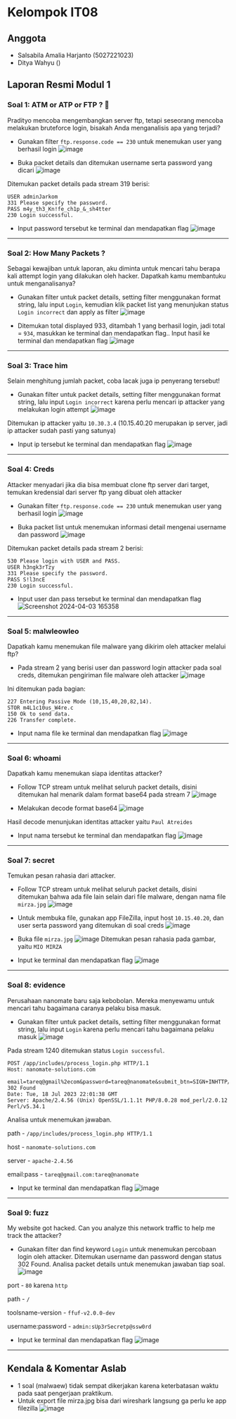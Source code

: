 # **Kelompok IT08**

## Anggota

- Salsabila Amalia Harjanto (5027221023)
- Ditya Wahyu ()

## Laporan Resmi Modul 1

### Soal 1: ATM or ATP or FTP ? 🤔
Pradityo mencoba mengembangkan server ftp, tetapi seseorang mencoba melakukan bruteforce login, bisakah Anda menganalisis apa yang terjadi?

- Gunakan filter `ftp.response.code == 230` untuk menemukan user yang berhasil login
![image](https://github.com/Salsabila2609/Jarkom-Modul-1-2024-IT08/assets/128382995/8e504fda-bae3-4a24-936c-7eaf58ff68d1)

- Buka packet details dan ditemukan username serta password yang dicari
![image](https://github.com/Salsabila2609/Jarkom-Modul-1-2024-IT08/assets/128382995/87fda6be-3e92-4fa9-8aa4-aab7a6f1ae51)

Ditemukan packet details pada stream 319 berisi:
```
USER adminJarkom
331 Please specify the password.
PASS m4y_th3_Kn!fe_ch1p_&_sh4tter
230 Login successful.
```
- Input password tersebut ke terminal dan mendapatkan flag
![image](https://github.com/Salsabila2609/Jarkom-Modul-1-2024-IT08/assets/128382995/9d779c9b-0e70-42c9-8092-af364d43ab16)

---

### Soal 2: How Many Packets ?
Sebagai kewajiban untuk laporan, aku diminta untuk mencari tahu berapa kali attempt login yang dilakukan oleh hacker. Dapatkah kamu membantuku untuk menganalisanya?

- Gunakan filter untuk packet details, setting filter menggunakan format string, lalu input `Login`, kemudian klik packet list yang menunjukan status `Login incorrect` dan apply as filter
![image](https://github.com/Salsabila2609/Jarkom-Modul-1-2024-IT08/assets/128382995/859621d7-4516-48c3-a872-229d232d72ae)

- Ditemukan total displayed 933, ditambah 1 yang berhasil login, jadi total = `934`, masukkan ke terminal dan mendapatkan flag.. Input hasil ke terminal dan mendapatkan flag
![image](https://github.com/Salsabila2609/Jarkom-Modul-1-2024-IT08/assets/128382995/7266d39f-b0c1-4e55-8494-daf91b1afeca)

---

### Soal 3: Trace him
Selain menghitung jumlah packet, coba lacak juga ip penyerang tersebut!

- Gunakan filter untuk packet details, setting filter menggunakan format string, lalu input `Login incorrect` karena perlu mencari ip attacker yang melakukan login attempt
![image](https://github.com/Salsabila2609/Jarkom-Modul-1-2024-IT08/assets/128382995/0c116008-487b-44f3-847b-e0c242ae025e)

Ditemukan ip attacker yaitu `10.30.3.4` (10.15.40.20 merupakan ip server, jadi ip attacker sudah pasti yang satunya)

- Input ip tersebut ke terminal dan mendapatkan flag
![image](https://github.com/Salsabila2609/Jarkom-Modul-1-2024-IT08/assets/128382995/aab40a5d-00db-468a-bb32-556ecf351f8c)

---

### Soal 4: Creds
Attacker menyadari jika dia bisa membuat clone ftp server dari target, temukan kredensial dari server ftp yang dibuat oleh attacker

- Gunakan filter `ftp.response.code == 230` untuk menemukan user yang berhasil login
![image](https://github.com/Salsabila2609/Jarkom-Modul-1-2024-IT08/assets/128382995/cc2f6ef3-d83f-45e1-9028-f610ea9a80cd)

- Buka packet list untuk menemukan informasi detail mengenai username dan password
![image](https://github.com/Salsabila2609/Jarkom-Modul-1-2024-IT08/assets/128382995/eb54d946-a470-4024-9f1e-bf7f5ef49a7d)

Ditemukan packet details pada stream 2 berisi:
```
530 Please login with USER and PASS.
USER h3ngk3rTzy
331 Please specify the password.
PASS S!l3ncE
230 Login successful.
```
- Input user dan pass tersebut ke terminal dan mendapatkan flag
![Screenshot 2024-04-03 165358](https://github.com/Salsabila2609/Jarkom-Modul-1-2024-IT08/assets/128382995/c688c3b7-847d-4cc4-800e-ff3b7290281a)

---

### Soal 5: malwleowleo
Dapatkah kamu menemukan file malware yang dikirim oleh attacker melalui ftp?

- Pada stream 2 yang berisi user dan password login attacker pada soal creds, ditemukan pengiriman file malware oleh attacker
![image](https://github.com/Salsabila2609/Jarkom-Modul-1-2024-IT08/assets/128382995/91bd9930-6a38-4d44-8c16-bd637bf7d491)

Ini ditemukan pada bagian:
```
227 Entering Passive Mode (10,15,40,20,82,14).
STOR m4L1c10us_W4re.c
150 Ok to send data.
226 Transfer complete.
```
- Input nama file ke terminal dan mendapatkan flag
![image](https://github.com/Salsabila2609/Jarkom-Modul-1-2024-IT08/assets/128382995/6ac7ed59-5f04-48fc-84e2-b07f0be957e9)

---

### Soal 6: whoami
Dapatkah kamu menemukan siapa identitas attacker?

- Follow TCP stream untuk melihat seluruh packet details, disini ditemukan hal menarik dalam format base64 pada stream 7
![image](https://github.com/Salsabila2609/Jarkom-Modul-1-2024-IT08/assets/128382995/56630c89-1c51-4abb-86d8-7aca6d56ca29)

- Melakukan decode format base64
![image](https://github.com/Salsabila2609/Jarkom-Modul-1-2024-IT08/assets/128382995/4bc53aa3-6f7f-40bf-97f6-cd9da2c1526d)

Hasil decode menunjukan identitas attacker yaitu `Paul Atreides`
- Input nama tersebut ke terminal dan mendapatkan flag
![image](https://github.com/Salsabila2609/Jarkom-Modul-1-2024-IT08/assets/128382995/25d0a5d3-a81b-48ef-9c6f-b99affe1dfe9)

---

### Soal 7: secret
Temukan pesan rahasia dari attacker.

- Follow TCP stream untuk melihat seluruh packet details, disini ditemukan bahwa ada file lain selain dari file malware, dengan nama file `mirza.jpg`
![image](https://github.com/Salsabila2609/Jarkom-Modul-1-2024-IT08/assets/128382995/e2332f2f-29a8-4006-9cac-0e5965f3b3ad)

- Untuk membuka file, gunakan app FileZilla, input host `10.15.40.20`, dan user serta password yang ditemukan di soal creds
![image](https://github.com/Salsabila2609/Jarkom-Modul-1-2024-IT08/assets/128382995/3f90f011-8f38-4513-84ab-dad66911ba42)

- Buka file `mirza.jpg`
![image](https://github.com/Salsabila2609/Jarkom-Modul-1-2024-IT08/assets/128382995/46c2a8a1-b2df-490e-8b15-bd28793b0335)
Ditemukan pesan rahasia pada gambar, yaitu `MIO MIRZA`

- Input ke terminal dan mendapatkan flag
![image](https://github.com/Salsabila2609/Jarkom-Modul-1-2024-IT08/assets/128382995/86555b49-e6cf-4a11-ab20-b910e1c09788)

---

### Soal 8: evidence
Perusahaan nanomate baru saja kebobolan. Mereka menyewamu untuk mencari tahu bagaimana caranya pelaku bisa masuk.

- Gunakan filter untuk packet details, setting filter menggunakan format string, lalu input `Login` karena perlu mencari tahu bagaimana pelaku masuk
![image](https://github.com/Salsabila2609/Jarkom-Modul-1-2024-IT08/assets/128382995/7c002aa5-0508-415b-b5c0-eed15a2240ad)

Pada stream 1240 ditemukan status `Login successful`. 
```
POST /app/includes/process_login.php HTTP/1.1
Host: nanomate-solutions.com

email=tareq@gmail%2ecom&password=tareq@nanomate&submit_btn=SIGN+INHTTP/1.1 302 Found
Date: Tue, 18 Jul 2023 22:01:38 GMT
Server: Apache/2.4.56 (Unix) OpenSSL/1.1.1t PHP/8.0.28 mod_perl/2.0.12 Perl/v5.34.1
```
Analisa untuk menemukan jawaban.

path - `/app/includes/process_login.php HTTP/1.1`

host - `nanomate-solutions.com`

server - `apache-2.4.56`

email:pass - `tareq@gmail.com:tareq@nanomate`

- Input ke terminal dan mendapatkan flag
![image](https://github.com/Salsabila2609/Jarkom-Modul-1-IT08-2024/assets/128382995/7fe1a40d-bd32-4c80-b517-3c63cd2f1499)

---

### Soal 9: fuzz
My website got hacked. Can you analyze this network traffic to help me track the attacker?

- Gunakan filter dan find keyword `Login` untuk menemukan percobaan login oleh attacker.
Ditemukan username dan password dengan status 302 Found. Analisa packet details untuk menemukan jawaban tiap soal.
![image](https://github.com/Salsabila2609/Jarkom-Modul-1-2024-IT08/assets/128382995/bc5de804-a346-4961-9bbb-151365d6f1a0)

port - `80` karena `http`

path - `/`

toolsname-version - `ffuf-v2.0.0-dev`

username:password - `admin:sUp3rSecretp@ssw0rd`

- Input ke terminal dan mendapatkan flag
![image](https://github.com/Salsabila2609/Jarkom-Modul-1-2024-IT08/assets/128382995/56cbf488-195d-4c02-9348-119ec7586ada)

---

## Kendala & Komentar Aslab
- 1 soal (malwaew) tidak sempat dikerjakan karena keterbatasan waktu pada saat pengerjaan praktikum.
- Untuk export file mirza.jpg bisa dari wireshark langsung ga perlu ke app filezilla
![image](https://github.com/Salsabila2609/Jarkom-Modul-1-IT08-2024/assets/128382995/c67d2d79-3216-4c8e-b03f-3e86cc5c7ad6)

